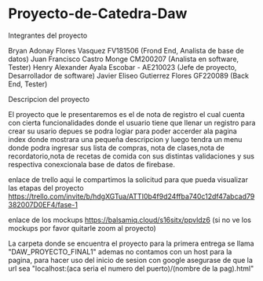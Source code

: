 # Proyecto-de-Catedra-Daw
  Integrantes del proyecto

Bryan Adonay Flores Vasquez FV181506 (Frond End, Analista de base de datos)
Juan Francisco Castro Monge CM200207 (Analista en software, Tester)
Henry Alexander Ayala Escobar - AE210023 (Jefe de proyecto, Desarrollador de software)
Javier Eliseo Gutierrez Flores GF220089 (Back End, Tester)

Descripcion del proyecto 
 
El proyecto que le presentaremos es el de nota de registro el cual cuenta con cierta funcionalidades
donde el usuario tiene que llenar un registro para crear su usario depues se podra logiar para poder
accerder ala pagina index donde mostrara una pequeña descripcion y luego tendra un menu donde podra ingresar 
sus lista de compras, nota de clases,nota de recordatorio,nota de recetas de comida con sus distintas 
validaciones y sus respectiva conexcionala base de datos de firebase.

enlace de trello aqui le compartimos la solicitud para que pueda visualizar las etapas del proyecto
https://trello.com/invite/b/hdgXGTua/ATTI0b4f9d24ffba740c12df47abcad79382007D0EF4/fase-1
 
 enlace de los mockups
 https://balsamiq.cloud/s16sitx/ppvldz6 (si no ve los mockups por favor quitarle zoom al proyecto)
 
 
 La carpeta donde se encuentra el proyecto para la primera entrega se llama "DAW_PROYECTO_FINAL1"
ademas no contamos con un host para la pagina, para hacer uso del inicio de sesion con google 
asegurase de que la url sea "localhost:(aca seria el numero del puerto)/(nombre de la pag).html"
